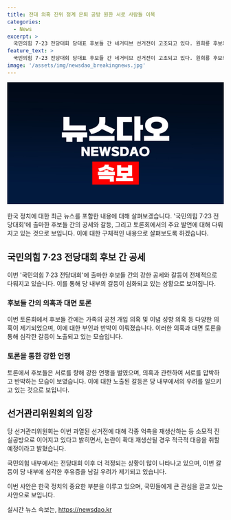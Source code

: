 ```yaml
---
title: 전대 의혹 진위 정계 은퇴 공방 원한 서로 사람들 이목
categories:
  - News
excerpt: >
  국민의힘 7·23 전당대회 당대표 후보들 간 네거티브 선거전이 고조되고 있다. 원희룡 후보와 한동훈 후보는 의혹을 놓고 공세를 이어가며 갈등이 심화하고 있으며, 여당 지지자들과의 갈등 역시 우려되고 있다. 2차 TV 토론회에서 각 후보는 서로의 의혹을 부인하고 맞서고 있으며, 당 선거관리위원회는 논란이 확대될 경우 제재조치를 예고하고 있다.
feature_text: >
  국민의힘 7·23 전당대회 당대표 후보들 간 네거티브 선거전이 고조되고 있다. 원희룡 후보와 한동훈 후보는 의혹을 놓고 공세를 이어가며 갈등이 심화하고 있으며, 여당 지지자들과의 갈등 역시 우려되고 있다. 2차 TV 토론회에서 각 후보는 서로의 의혹을 부인하고 맞서고 있으며, 당 선거관리위원회는 논란이 확대될 경우 제재조치를 예고하고 있다.
image: '/assets/img/newsdao_breakingnews.jpg'
---
```


<p><img src="/assets/img/newsdao_breakingnews.jpg" alt="flaretime 속보" /></p>

<p>한국 정치에 대한 최근 뉴스를 포함한 내용에 대해 살펴보겠습니다. '국민의힘 7·23 전당대회'에 출마한 후보들 간의 공세와 갈등, 그리고 토론회에서의 주요 발언에 대해 다뤄지고 있는 것으로 보입니다. 이에 대한 구체적인 내용으로 살펴보도록 하겠습니다. </p>

<h2 data-ke-size="size26">국민의힘 7·23 전당대회 후보 간 공세</h2>

<p>이번 '국민의힘 7·23 전당대회'에 출마한 후보들 간의 강한 공세와 갈등이 전체적으로 다뤄지고 있습니다. 이를 통해 당 내부의 갈등이 심화되고 있는 상황으로 보여집니다.</p>

<h3>후보들 간의 의혹과 대면 토론</h3>

<p>이번 토론회에서 후보들 간에는 가족의 공천 개입 의혹 및 이념 성향 의혹 등 다양한 의혹이 제기되었으며, 이에 대한 부인과 반박이 이뤄졌습니다. 이러한 의혹과 대면 토론을 통해 심각한 갈등이 노출되고 있는 모습입니다.</p>

<h3>토론을 통한 강한 언쟁</h3>

<p>토론에서 후보들은 서로를 향해 강한 언쟁을 벌였으며, 의혹과 관련하여 서로를 압박하고 반박하는 모습이 보였습니다. 이에 대한 노출된 갈등은 당 내부에서의 우려를 일으키고 있는 것으로 보입니다.</p>

<h2 data-ke-size="size26">선거관리위원회의 입장</h2>

<p>당 선거관리위원회는 이번 과열된 선거전에 대해 각종 억측을 재생산하는 등 소모적 진실공방으로 이어지고 있다고 밝히면서, 논란이 확대 재생산될 경우 적극적 대응을 취할 예정이라고 밝혔습니다.</p>

<p>국민의힘 내부에서는 전당대회 이후 더 걱정되는 상황이 많이 나타나고 있으며, 이번 갈등이 당 내부에 심각한 후유증을 남길 우려가 제기되고 있습니다. </p>

<p>이번 사안은 한국 정치의 중요한 부분을 이루고 있으며, 국민들에게 큰 관심을 끌고 있는 사안으로 보입니다.</p>
실시간 뉴스 속보는, <a href="https://newsdao.kr" rel="dofollow">https://newsdao.kr</a>


